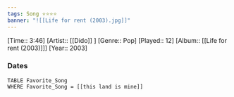 ```yaml
---
tags: Song ⭐⭐⭐⭐ 
banner: "![[Life for rent (2003).jpg]]"
---
```

[Time:: 3:46]
[Artist:: [[Dido]] ]
[Genre:: Pop]
[Played:: 12]
[Album:: [[Life for rent (2003)]]]
[Year:: 2003]
### Dates
````dataview
TABLE Favorite_Song
WHERE Favorite_Song = [[this land is mine]]
````